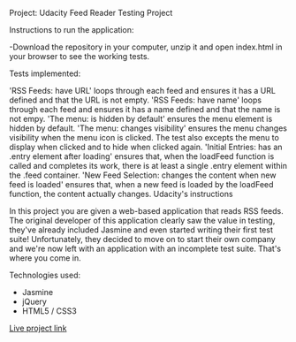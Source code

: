 Project: Udacity Feed Reader Testing Project

Instructions to run the application:

-Download the repository in your computer, unzip it and open index.html in your browser to see the working tests.

Tests implemented:

'RSS Feeds: have URL' loops through each feed and ensures it has a URL defined and that the URL is not empty.
'RSS Feeds: have name' loops through each feed and ensures it has a name defined and that the name is not empy.
'The menu: is hidden by default' ensures the menu element is hidden by default.
'The menu: changes visibility' ensures the menu changes visibility when the menu icon is clicked. The test also excepts the menu to display when clicked and to hide when clicked again.
'Initial Entries: has an .entry element after loading' ensures that, when the loadFeed function is called and completes its work, there is at least a single .entry element within the .feed container.
'New Feed Selection: changes the content when new feed is loaded' ensures that, when a new feed is loaded by the loadFeed function, the content actually changes.
Udacity's instructions

In this project you are given a web-based application that reads RSS feeds. The original developer of this application clearly saw the value in testing, they've already included Jasmine and even started writing their first test suite! Unfortunately, they decided to move on to start their own company and we're now left with an application with an incomplete test suite. That's where you come in.


Technologies used:
- Jasmine
- jQuery
- HTML5 / CSS3

[Live project link]( https://chandana-k.github.io/fend-feedreader-testing-master/)